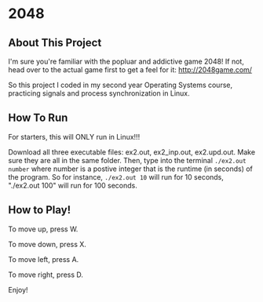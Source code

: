 # 2048

## About This Project
I'm sure you're familiar with the popluar and addictive game 2048! If not, head over to the actual game first to get a feel 
for it: http://2048game.com/ 

So this project I coded in my second year Operating Systems course, practicing signals and process synchronization in Linux.

## How To Run
For starters, this will ONLY run in Linux!!!

Download all three executable files: ex2.out, ex2_inp.out, ex2.upd.out. Make sure they are all in the same folder. Then, type
into the terminal `./ex2.out number` where number is a postive integer that is the runtime (in seconds) of the program. So for instance,
`./ex2.out 10` will run for 10 seconds, "./ex2.out 100" will run for 100 seconds.

## How to Play!
To move up, press W.

To move down, press X.

To move left, press A.

To move right, press D.

Enjoy!
